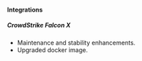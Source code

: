 
#### Integrations
##### CrowdStrike Falcon X
- Maintenance and stability enhancements.
- Upgraded docker image.
